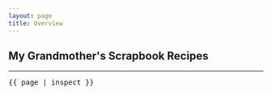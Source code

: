 ```yaml
---
layout: page
title: Overview
---
```

## My Grandmother's Scrapbook Recipes
***

<pre>
{{ page | inspect }}
</pre>
